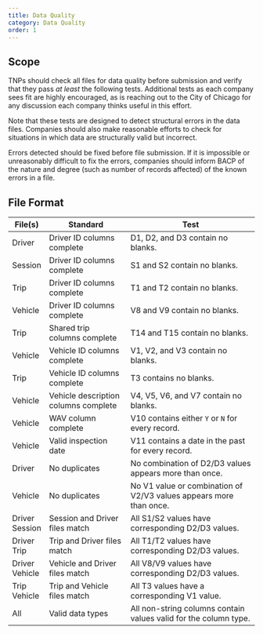 ```yaml
---
title: Data Quality
category: Data Quality
order: 1
---
```


## Scope

TNPs should check all files for data quality before submission and verify that they pass *at least* the following tests. Additional tests as each company sees fit are highly encouraged, as is reaching out to the City of Chicago for any discussion each company thinks useful in this effort.

Note that these tests are designed to detect structural errors in the data files. Companies should also make reasonable efforts to check for situations in which data are structurally valid but incorrect.

Errors detected should be fixed before file submission. If it is impossible or unreasonably difficult to fix the errors, companies should inform BACP of the nature and degree (such as number of records affected) of the known errors in a file.

## File Format

| File(s)   | Standard                             | Test                                                |
|-----------|--------------------------------------|-----------------------------------------------------|
| Driver    | Driver ID columns complete           | D1, D2, and D3 contain no blanks.                   |
| Session   | Driver ID columns complete           | S1 and S2 contain no blanks.                        |
| Trip      | Driver ID columns complete           | T1 and T2 contain no blanks.                        |
| Vehicle   | Driver ID columns complete           | V8 and V9 contain no blanks.                        |
| Trip      | Shared trip columns complete         | T14 and T15 contain no blanks.                      |
| Vehicle   | Vehicle ID columns complete          | V1, V2, and V3 contain no blanks.                   |
| Trip      | Vehicle ID columns complete          | T3 contains no blanks.                              |
| Vehicle   | Vehicle description columns complete | V4, V5, V6, and V7 contain no blanks.               |
| Vehicle   | WAV column complete                  | V10 contains either `Y` or `N` for every record.    |
| Vehicle   | Valid inspection date                | V11 contains a date in the past for every record.   |
| Driver    | No duplicates                        | No combination of D2/D3 values appears more than once. |
| Vehicle   | No duplicates                        | No V1 value or combination of V2/V3 values appears more than once. |
| Driver<br>Session | Session and Driver files match | All S1/S2 values have corresponding D2/D3 values. |
| Driver<br>Trip    | Trip and Driver files match    | All T1/T2 values have corresponding D2/D3 values. |
| Driver<br>Vehicle | Vehicle and Driver files match | All V8/V9 values have corresponding D2/D3 values. |
| Trip<br>Vehicle   | Trip and Vehicle files match   | All T3 values have a corresponding V1 value.      |
| All       | Valid data types         | All non-string columns contain values valid for the column type. |

